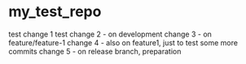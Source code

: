 my_test_repo
============
test change 1
test change 2 - on development
change 3 - on feature/feature-1
change 4 - also on feature1, just to test some more commits
change 5 - on release branch, preparation

